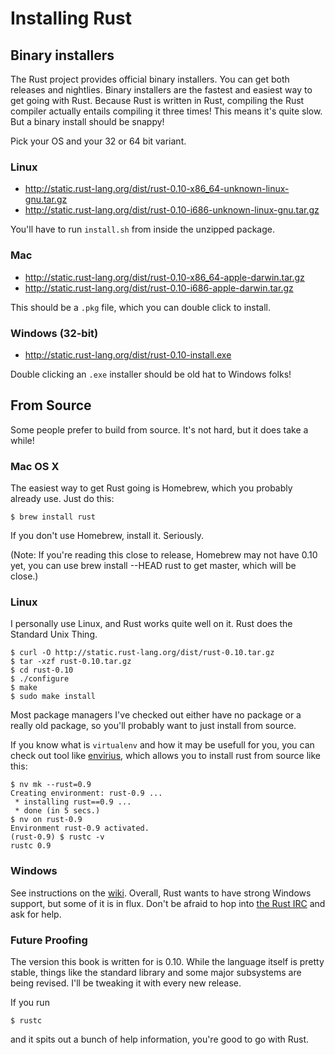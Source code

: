 Installing Rust
===============

Binary installers
-----------------

The Rust project provides official binary installers. You can get both releases
and nightlies. Binary installers are the fastest and easiest way to get going
with Rust. Because Rust is written in Rust, compiling the Rust compiler actually
entails compiling it three times! This means it's quite slow. But a binary install
should be snappy!

Pick your OS and your 32 or 64 bit variant.

### Linux

* http://static.rust-lang.org/dist/rust-0.10-x86_64-unknown-linux-gnu.tar.gz
* http://static.rust-lang.org/dist/rust-0.10-i686-unknown-linux-gnu.tar.gz

You'll have to run `install.sh` from inside the unzipped package.

### Mac

* http://static.rust-lang.org/dist/rust-0.10-x86_64-apple-darwin.tar.gz
* http://static.rust-lang.org/dist/rust-0.10-i686-apple-darwin.tar.gz

This should be a `.pkg` file, which you can double click to install.

### Windows (32-bit)

* http://static.rust-lang.org/dist/rust-0.10-install.exe

Double clicking an `.exe` installer should be old hat to Windows folks!

From Source
-----------

Some people prefer to build from source. It's not hard, but it does take a while!

### Mac OS X

The easiest way to get Rust going is Homebrew, which you probably
already use. Just do this:

    $ brew install rust

If you don't use Homebrew, install it. Seriously.

(Note: If you're reading this close to release, Homebrew may not have 0.10 yet,
you can use brew install --HEAD rust to get master, which will be close.)

### Linux

I personally use Linux, and Rust works quite well on it. Rust does the Standard
Unix Thing.

    $ curl -O http://static.rust-lang.org/dist/rust-0.10.tar.gz
    $ tar -xzf rust-0.10.tar.gz
    $ cd rust-0.10
    $ ./configure
    $ make
    $ sudo make install

Most package managers I've checked out either have no package or a really old
package, so you'll probably want to just install from source. 

If you know what is `virtualenv` and how it may be usefull for you, you can check
out tool like [envirius](https://github.com/ekalinin/envirius), which allows you to
install rust from source like this:

    $ nv mk --rust=0.9
    Creating environment: rust-0.9 ...
     * installing rust==0.9 ...
     * done (in 5 secs.)
    $ nv on rust-0.9
    Environment rust-0.9 activated.
    (rust-0.9) $ rustc -v
    rustc 0.9

### Windows

See instructions on the
[wiki](https://github.com/mozilla/rust/wiki/Note-getting-started-developing-Rust#windows).
Overall, Rust wants to have strong Windows support, but some of it is in flux.
Don't be afraid to hop into [the Rust
IRC](http://chat.mibbit.com/?server=irc.mozilla.org&channel=%23rust) and ask
for help.

### Future Proofing

The version this book is written for is 0.10. While the language itself is
pretty stable, things like the standard library and some major subsystems are
being revised. I'll be tweaking it with every new release.

If you run

    $ rustc

and it spits out a bunch of help information, you're good to go with
Rust.
